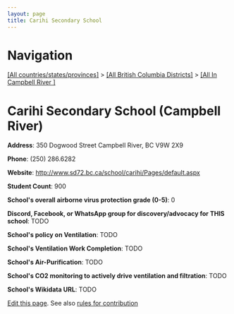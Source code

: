 ```yaml
---
layout: page
title: Carihi Secondary School
---
```

# Navigation

[[All countries/states/provinces]](../../..) > [[All British Columbia Districts]](../..) > [[All In Campbell River ]](..)

# Carihi Secondary School (Campbell River)

**Address**: 350 Dogwood Street Campbell River, BC V9W 2X9

**Phone**: (250) 286.6282

**Website**: <http://www.sd72.bc.ca/school/carihi/Pages/default.aspx>

**Student Count**: 900

**School's overall airborne virus protection grade (0-5)**: 0

**Discord, Facebook, or WhatsApp group for discovery/advocacy for THIS school**: TODO

**School's policy on Ventilation**: TODO

**School's Ventilation Work Completion**: TODO

**School's Air-Purification**: TODO

**School's CO2 monitoring to actively drive ventilation and filtration**: TODO

**School's Wikidata URL**: TODO


[Edit this page](https://github.com/ventilate-schools/BC/edit/main/./Campbell_River/Carihi_Secondary_School.md). See also [rules for contribution](../../../contribution-rules/)